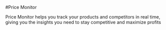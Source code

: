 #Price Monitor

Price Monitor helps you track your products and competitors in real time, giving you the insights you need to stay competitive and maximize profits